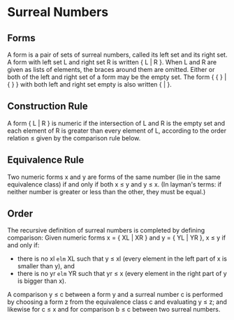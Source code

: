 # Surreal Numbers

## Forms
A form is a pair of sets of surreal numbers, called its left set and its right set. A form with left set L and right set R is written { L | R }. When L and R are given as lists of elements, the braces around them are omitted.
Either or both of the left and right set of a form may be the empty set. The form { { } | { } } with both left and right set empty is also written { | }.

## Construction Rule
A form { L | R } is numeric if the intersection of L and R is the empty set and each element of R is greater than every element of L, according to the order relation ≤ given by the comparison rule below.

## Equivalence Rule
Two numeric forms x and y are forms of the same number (lie in the same equivalence class) if and only if both x ≤ y and y ≤ x. (In layman's terms: if neither number is greater or less than the other, they must be equal.)

## Order
The recursive definition of surreal numbers is completed by defining comparison:
Given numeric forms x = { XL | XR } and y = { YL | YR }, x ≤ y if and only if:

* there is no xl `elm` XL such that y ≤ xl (every element in the left part of x is smaller than y), and
* there is no yr `elm` YR such that yr ≤ x (every element in the right part of y is bigger than x).

A comparison y ≤ c between a form y and a surreal number c is performed by choosing a form z from the equivalence class c and evaluating y ≤ z; and likewise for c ≤ x and for comparison b ≤ c between two surreal numbers.


